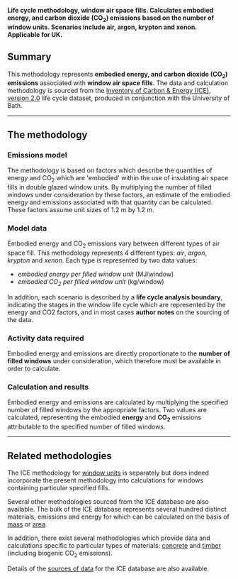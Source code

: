 **Life cycle methodology, window air space fills. Calculates embodied
energy, and carbon dioxide (CO<sub>2</sub>) emissions based on the number of
window units. Scenarios include air, argon, krypton and xenon.
Applicable for UK.**

## Summary

This methodology represents **embodied energy, and carbon dioxide
(CO<sub>2</sub>) emissions** associated with **window air space fills**. The
data and calculation methodology is sourced from the [Inventory of
Carbon & Energy (ICE), version 2.0](http://people.bath.ac.uk/cj219/)
life cycle dataset, produced in conjunction with the University of Bath.

-----

## The methodology

### Emissions model

The methodology is based on factors which describe the quantities of
energy and CO<sub>2</sub> which are 'embodied' within the use of insulating air
space fills in double glazed window units. By multiplying the number of
filled windows under consideration by these factors, an estimate of the
embodied energy and emissions associated with that quantity can be
calculated. These factors assume unit sizes of 1.2 m by 1.2 m.

### Model data

Embodied energy and CO<sub>2</sub> emissions vary between different types of
air space fill. This methodology represents 4 different types: *air*,
*argon*, *krypton* and *xenon*. Each type is represented by two data
values:

  - *embodied energy per filled window unit* (MJ/window)
  - *embodied CO<sub>2</sub> per filled window unit* (kg/window)

In addition, each scenario is described by a **life cycle analysis
boundary**, indicating the stages in the window life cycle which are
represented by the energy and CO2 factors, and in most cases **author
notes** on the sourcing of the data.

### Activity data required

Embodied energy and emissions are directly proportionate to the **number
of filled windows** under consideration, which therefore must be
available in order to calculate.

### Calculation and results

Embodied energy and emissions are calculated by multiplying the
specified number of filled windows by the appropriate factors. Two
values are calculated, representing the embodied **energy** and
**CO<sub>2</sub>** emissions attributable to the specified number of filled
windows.

-----

## Related methodologies

The ICE methodology for [window units](ICE_v2_windows) is separately but
does indeed incorporate the present methodology into calculations for
windows containing particular specified fills.

Several other methodologies sourced from the ICE database are also
available. The bulk of the ICE database represents several hundred
distinct materials, emissions and energy for which can be calculated on
the basis of [mass](ICE_v2_by_mass) or [area](ICE_v2_by_area).

In addition, there exist several methodologies which provide data and
calculations specific to particular types of materials:
[concrete](ICE_v2_concrete) and [timber](ICE_v2_timber) (including
biogenic CO<sub>2</sub> emissions).

Details of the [sources of data](ICE_v2_references) for the ICE database
are also available.
